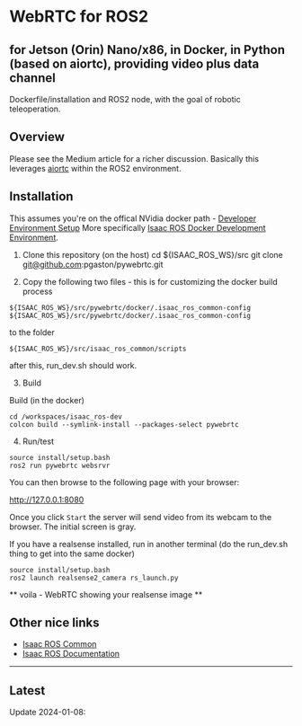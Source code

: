 # WebRTC for ROS2
## for Jetson (Orin) Nano/x86, in Docker, in Python (based on aiortc), providing video plus data channel

Dockerfile/installation and ROS2 node, with the goal of robotic teleoperation.

## Overview

Please see the Medium article for a richer discussion.   Basically this leverages [aiortc](https://github.com/aiortc/aiortc) within the ROS2 environment.

## Installation

This assumes you're on the offical NVidia docker path -  [Developer Environment Setup](https://nvidia-isaac-ros.github.io/getting_started/dev_env_setup.html)    More specifically [Isaac ROS Docker Development Environment](https://nvidia-isaac-ros.github.io/repositories_and_packages/isaac_ros_common/index.html).    

1. Clone this repository (on the host)
cd ${ISAAC_ROS_WS}/src
git clone git@github.com:pgaston/pywebrtc.git

2. Copy the following two files - this is for customizing the docker build process
```
${ISAAC_ROS_WS}/src/pywebrtc/docker/.isaac_ros_common-config
${ISAAC_ROS_WS}/src/pywebrtc/docker/.isaac_ros_common-config
```
to the folder
```
${ISAAC_ROS_WS}/src/isaac_ros_common/scripts
```
after this, run_dev.sh should work.

3. Build

Build (in the docker)
```
cd /workspaces/isaac_ros-dev
colcon build --symlink-install --packages-select pywebrtc
```
4. Run/test
```
source install/setup.bash
ros2 run pywebrtc websrvr
```

You can then browse to the following page with your browser:

http://127.0.0.1:8080

Once you click `Start` the server will send video from its webcam to the
browser.   The initial screen is gray.

If you have a realsense installed, run in another terminal (do the run_dev.sh thing to get into the same docker)
```
source install/setup.bash
ros2 launch realsense2_camera rs_launch.py
```

** voila - WebRTC showing your realsense image **


## Other nice links

- [Isaac ROS Common](https://github.com/NVIDIA-ISAAC-ROS/isaac_ros_common)
- [Isaac ROS Documentation](https://nvidia-isaac-ros.github.io/repositories_and_packages/isaac_ros_common/index.html) 


---

## Latest

Update 2024-01-08: 
